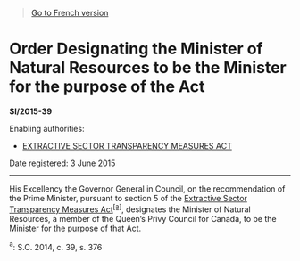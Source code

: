 > [Go to French version](/fr/Règlements/Textes%20réglementaires/2015/39.md)

# Order Designating the Minister of Natural Resources to be the Minister for the purpose of the Act

**SI/2015-39**

Enabling authorities: 
- [EXTRACTIVE SECTOR TRANSPARENCY MEASURES ACT](/en/Acts/Statutes%20of%20Canada/2014/c.%2039,%20s.%20376.md)

Date registered: 3 June 2015

----------

His Excellency the Governor General in Council, on the recommendation of the Prime Minister, pursuant to section 5 of the [Extractive Sector Transparency Measures Act](/en/Acts/Statutes%20of%20Canada/2014/c.%2039,%20s.%20376.md)<sup><a href='#fn_81000-3-859-E_hq_13947'>[a]</a></sup>, designates the Minister of Natural Resources, a member of the Queen’s Privy Council for Canada, to be the Minister for the purpose of that Act.

<a name='fn_81000-3-859-E_hq_13947'><sup>a</sup></a>: S.C. 2014, c. 39, s. 376<br />


